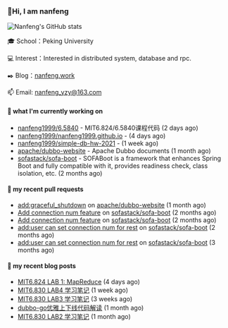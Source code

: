 ### 👋Hi, I am nanfeng

![Nanfeng's GitHub stats](https://github-readme-stats.vercel.app/api?username=nanfeng1999&bg_color=30,C2FFD8,465EFB&title_color=fff&text_color=fff)

🎓 School：Peking University

💻 Interest：Interested in distributed system, database and rpc.

✒️ Blog：[nanfeng.work](https://nanfeng1999.github.io/)

📫 Email: [nanfeng_yzy@163.com](mailto:nanfeng_yzy@163.com)

#### 🍭 what I'm currently working on

- [nanfeng1999/6.5840](https://github.com/nanfeng1999/6.5840) - MIT6.824/6.5840课程代码 (2 days ago)
- [nanfeng1999/nanfeng1999.github.io](https://github.com/nanfeng1999/nanfeng1999.github.io) -  (4 days ago)
- [nanfeng1999/simple-db-hw-2021](https://github.com/nanfeng1999/simple-db-hw-2021) -  (1 week ago)
- [apache/dubbo-website](https://github.com/apache/dubbo-website) - Apache Dubbo documents (1 month ago)
- [sofastack/sofa-boot](https://github.com/sofastack/sofa-boot) - SOFABoot is a framework that enhances Spring Boot and fully compatible with it, provides readiness check, class isolation, etc. (2 months ago)

#### 📌 my recent pull requests

- [add:graceful_shutdown](https://github.com/apache/dubbo-website/pull/1861) on [apache/dubbo-website](https://github.com/apache/dubbo-website) (1 month ago)
- [Add connection num feature](https://github.com/sofastack/sofa-boot/pull/1038) on [sofastack/sofa-boot](https://github.com/sofastack/sofa-boot) (2 months ago)
- [Add connection num feature](https://github.com/sofastack/sofa-boot/pull/1037) on [sofastack/sofa-boot](https://github.com/sofastack/sofa-boot) (2 months ago)
- [add:user can set connection num for rest](https://github.com/sofastack/sofa-boot/pull/1036) on [sofastack/sofa-boot](https://github.com/sofastack/sofa-boot) (2 months ago)
- [add:user can set connection num for rest](https://github.com/sofastack/sofa-boot/pull/1035) on [sofastack/sofa-boot](https://github.com/sofastack/sofa-boot) (3 months ago)

#### 📄 my recent blog posts

- [MIT6.824 LAB 1: MapReduce](https://nanfeng1999.github.io/mit6824-lab-1-mapreduce/) (4 days ago)
- [MIT6.830 LAB4 学习笔记](https://nanfeng1999.github.io/mit6830-lab4-xue-xi-bi-ji/) (1 week ago)
- [MIT6.830 LAB3 学习笔记](https://nanfeng1999.github.io/mit6830-lab3-xue-xi-bi-ji/) (3 weeks ago)
- [dubbo-go优雅上下线代码解读](https://nanfeng1999.github.io/dubbo-go-you-ya-shang-xia-xian-dai-ma-jie-du/) (1 month ago)
- [MIT6.830 LAB2 学习笔记](https://nanfeng1999.github.io/mit6830-lab-xue-xi-bi-ji/) (1 month ago)
